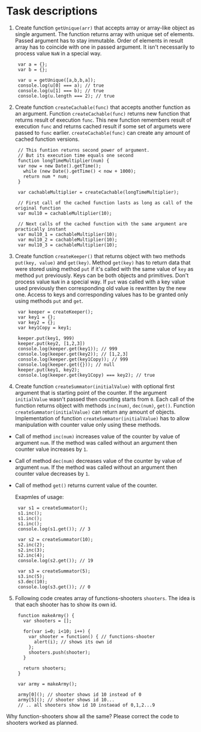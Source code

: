 Task descriptions
=================

1. Create function `getUnique(arr)` that accepts array or array-like object as single argument. The function returns array with unique set of elements.  Passed argument has to stay immutable. Order of elements in result array has to coincide with one in passed argument.
It isn't necessarily to process value `NaN` in a special way. 

		var a = {};
		var b = {};

		var u = getUnique([a,b,b,a]);
		console.log(u[0] === a); // true
		console.log(u[1] === b); // true
		console.log(u.length === 2); // true

2. Create function `createCachable(func)` that accepts another function as an argument. Function `createCachable(func)` returns new function that returns result of execution `func`. This new function remembers result of execution `func` and returns cached result if some set of argumets were passed to `func` earlier. `createCachable(func)` can create any amount of cached function versions. 

		// This funtion returns second power of argument. 
		// But its execution time equals one second
		function longTimeMultiplier(num) { 
		var now = new Date().getTime();
		  while (new Date().getTime() < now + 1000); 
		  return num * num;
		}

		var cachableMultiplier = createCachable(longTimeMultiplier);

		// First call of the cached function lasts as long as call of the original function
		var mul10 = cachableMultiplier(10);

		// Next calls of the cached function with the same argument are practically instant
		var mul10_1 = cachableMultiplier(10);
		var mul10_2 = cachableMultiplier(10);
		var mul10_3 = cachableMultiplier(10);


3. Create function `createKeeper()` that returns object with two methods `put(key, value)` and `get(key)`. Method `get(key)` has to return data that were stored using method `put` if it's called with the same value of `key` as method `put` previously. Keys can be both objects and primitives. 
Don't process value `NaN` in a special way.
If `put` was called with a key value used previously then corresponding old value is rewritten by the new one.
Access to keys and corresponding values has to be granted only using methods `put` and `get`.

		var keeper = createKeeper();
		var key1 = {};
		var key2 = {};
		var key1Copy = key1;

		keeper.put(key1, 999)
		keeper.put(key2, [1,2,3])
		console.log(keeper.get(key1)); // 999
		console.log(keeper.get(key2)); // [1,2,3]
		console.log(keeper.get(key1Copy)); // 999
		console.log(keeper.get({})); // null
		keeper.put(key1, key2);
		console.log(keeper.get(key1Copy) === key2); // true

4. Create function `createSummator(initialValue)` with optional first argument that is starting point of the counter. If the argument `initialValue` wasn't passed then counting starts from `0`. Each call of the function returns object with methods `inc(num)`, `dec(num)`, `get()`. Function `createSummator(initialValue)` can return any amount of objects.
Implementation of function `createSummator(initialValue)` has to allow manipulation with counter value only using these methods.
 - Call of method `inc(num)` increases value of the counter by value of argument `num`. If the method was called without an argument then counter value increases by `1`.
 - Call of method `dec(num)` decreases value of the counter by value of argument `num`. If the method was called without an argument then counter value decreases by `1`. 
 - Call of method `get()` returns current value of the counter. 

	Exapmles of usage: 

		var s1 = createSummator();
		s1.inc();
		s1.inc();
		s1.inc();
		console.log(s1.get()); // 3

		var s2 = createSummator(10);
		s2.inc(2);
		s2.inc(3);
		s2.inc(4);
		console.log(s2.get()); // 19

		var s3 = createSummator(5);
		s3.inc(5);
		s3.dec(10);
		console.log(s3.get()); // 0

5. Following code creates array of functions-shooters `shooters`. The idea is that each shooter has to show its own id.

		function makeArmy() {
		  var shooters = [];
		 
		  for(var i=0; i<10; i++) {
		    var shooter = function() { // functions-shooter
		      alert(i); // shows its own id
		    };
		    shooters.push(shooter);
		  }

		  return shooters;
		}
		 
		var army = makeArmy();
		 
		army[0](); // shooter shows id 10 instead of 0
		army[5](); // shooter shows id 10...
		// .. all shooters show id 10 instaead of 0,1,2...9
Why function-shooters show all the same? Please correct the code to shooters worked as planned.

